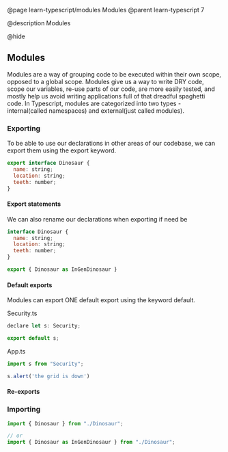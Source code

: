 @page learn-typescript/modules Modules
@parent learn-typescript 7

@description Modules

@hide 

## Modules

Modules are a way of grouping code to be executed within their own scope, opposed to a global scope. Modules give us a way to write DRY code, scope our variables, re-use parts of our code, are more easily tested, and mostly help us avoid writing applications full of that dreadful spaghetti code. In Typescript, modules are categorized into two types - internal(called namespaces) and external(just called modules).

### Exporting

To be able to use our declarations in other areas of our codebase, we can export them using the export keyword.

```javascript
export interface Dinosaur {
  name: string;
  location: string;
  teeth: number;
}
```

#### Export statements

We can also rename our declarations when exporting if need be

```javascript
interface Dinosaur {
  name: string;
  location: string;
  teeth: number;
}

export { Dinosaur as InGenDinosaur }
```

#### Default exports

Modules can export ONE default export using the keyword default.

Security.ts
```javascript
declare let s: Security;

export default s;
```

App.ts
```javascript
import s from "Security";

s.alert('the grid is down')
```

#### Re-exports


### Importing

```javascript
import { Dinosaur } from "./Dinosaur";

// or
import { Dinosaur as InGenDinosaur } from "./Dinosaur";
```
